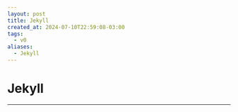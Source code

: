 ```yaml
---
layout: post
title: Jekyll
created_at: 2024-07-10T22:59:08-03:00
tags:
  - v0
aliases:
  - Jekyll
---
```

# Jekyll
---

